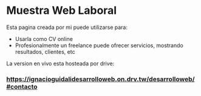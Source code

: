 # Muestra Web Laboral

Esta pagina creada por mi puede utilizarse para:
- Usarla como CV online
- Profesionalmente un freelance puede ofrecer servicios, mostrando resultados, clientes, etc


La version en vivo esta hosteada por drive:
### https://ignacioguidalidesarrolloweb.on.drv.tw/desarrolloweb/#contacto
